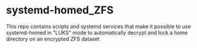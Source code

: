 # systemd-homed_ZFS
This repo contains scripts and systemd services that make it possible to use systemd-homed in "LUKS" mode to automatically decrypt and lock a home directory on an encrypted ZFS dataset
